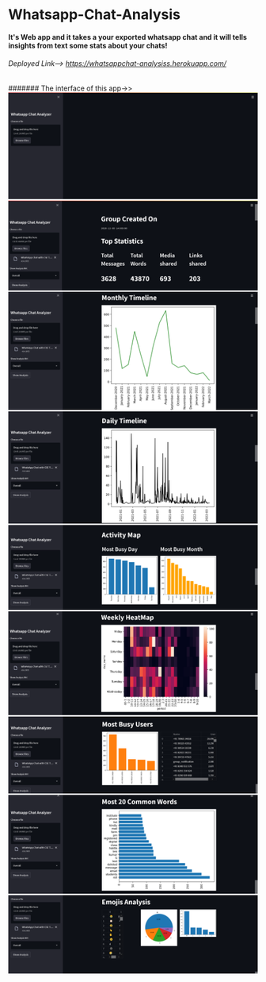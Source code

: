 # Whatsapp-Chat-Analysis

#### It's Web app and it takes a your exported whatsapp chat and it will tells insights from text some stats about your chats!

###### Deployed Link--> https://whatsappchat-analysiss.herokuapp.com/ 

####### The interface of this app->>
![](https://github.com/Abhishek4uh/Whatsapp-Chat-Analysis/blob/main/Image/Screenshot%200.png)
![](https://github.com/Abhishek4uh/Whatsapp-Chat-Analysis/blob/main/Image/Screenshot%201.png)
![](https://github.com/Abhishek4uh/Whatsapp-Chat-Analysis/blob/main/Image/Screenshot%202.png)
![](https://github.com/Abhishek4uh/Whatsapp-Chat-Analysis/blob/main/Image/Screenshot%203.png)
![](https://github.com/Abhishek4uh/Whatsapp-Chat-Analysis/blob/main/Image/Screenshot%204.png)
![](https://github.com/Abhishek4uh/Whatsapp-Chat-Analysis/blob/main/Image/Screenshot%205.png)
![](https://github.com/Abhishek4uh/Whatsapp-Chat-Analysis/blob/main/Image/Screenshot%206.png)
![](https://github.com/Abhishek4uh/Whatsapp-Chat-Analysis/blob/main/Image/Screenshot%207.png)
![](https://github.com/Abhishek4uh/Whatsapp-Chat-Analysis/blob/main/Image/Screenshot%208.png)
